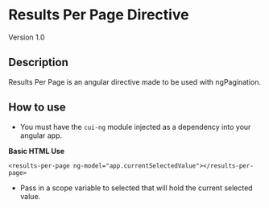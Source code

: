 # Results Per Page Directive
Version 1.0

## Description
Results Per Page is an angular directive made to be used with ngPagination.

## How to use
* You must have the `cui-ng` module injected as a dependency into your angular app.

**Basic HTML Use**
```
<results-per-page ng-model="app.currentSelectedValue"></results-per-page>
```
  * Pass in a scope variable to selected that will hold the current selected value.